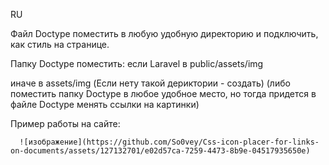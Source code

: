 RU

Файл Doctype поместить в любую удобную директорию и подключить, как стиль на странице.

Папку Doctype поместить:
  если Laravel в public/assets/img

  иначе в assets/img (Если нету такой дериктории - создать)
      (либо поместить папку Doctype в любое удобное место, но тогда придется в файле Doctype менять ссылки на картинки)

Пример работы на сайте:

      ![изображение](https://github.com/So0vey/Css-icon-placer-for-links-on-documents/assets/127132701/e02d57ca-7259-4473-8b9e-04517935650e)
